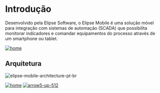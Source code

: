 # Introdução
  Desenvolvido pela Elipse Software, o Elipse Mobile é uma solução móvel para integração com sistemas de automação (SCADA) que possibilita monitorar indicadores e comandar equipamentos do processo através de um smartphone ou tablet.
  
[![home](https://cloud.githubusercontent.com/assets/26389485/24109075/5b23d236-0d6e-11e7-95e5-3dd9bfab5461.png)](https://elipsemobile.github.io/Manual/)
  
## Arquitetura
  
  ![elipse-mobile-architecture-pt-br](https://cloud.githubusercontent.com/assets/26389485/23917800/5bddf2fe-08cf-11e7-8f67-dccff1ca7bc4.png)
  
[![home](https://cloud.githubusercontent.com/assets/26389485/24109075/5b23d236-0d6e-11e7-95e5-3dd9bfab5461.png)](https://elipsemobile.github.io/Manual/) [![arrow5-up-512](https://cloud.githubusercontent.com/assets/26389485/24109223/bf4f9542-0d6e-11e7-876f-d829ee627afe.png)](intro.md#introdução)
